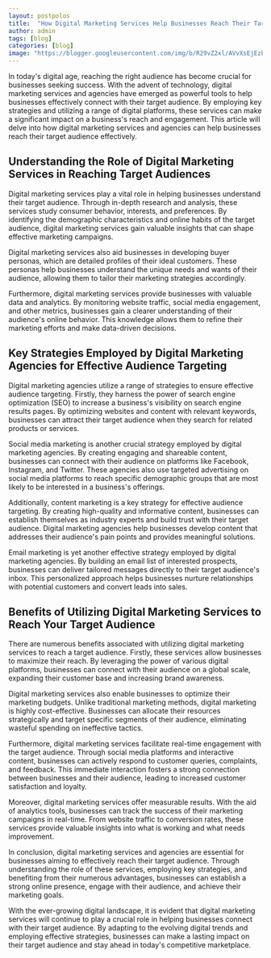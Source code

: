 ```yaml
---
layout: postpolos
title:  "How Digital Marketing Services Help Businesses Reach Their Target Audience"
author: admin
tags: [blog]
categories: [blog]
image: "https://blogger.googleusercontent.com/img/b/R29vZ2xl/AVvXsEjEzbyiOMgzV2Crk5YxpVWyIvffXSb_BtyOhsSDTiqVICgHznbs_iFAewUGqZvlRLOVUDrwrgYX6jZS6CfGlDpCdGZbdYdHfikJT0YKrk1WE5NQDu1WJFi4eLbDptw5Y36C3qIjdytPf9iOZRS2N8Q5Xj07RK1fpeQSwALFjIm71bSohN-Snjf-1bWhhnZC/s1600/20240326_181025.jpg"
---
```



<p>In today's digital age, reaching the right audience has become crucial for businesses seeking success. With the advent of technology, digital marketing services and agencies have emerged as powerful tools to help businesses effectively connect with their target audience. By employing key strategies and utilizing a range of digital platforms, these services can make a significant impact on a business's reach and engagement. This article will delve into how digital marketing services and agencies can help businesses reach their target audience effectively.</p>
<h2>Understanding the Role of Digital Marketing Services in Reaching Target Audiences</h2>
<p>Digital marketing services play a vital role in helping businesses understand their target audience. Through in-depth research and analysis, these services study consumer behavior, interests, and preferences. By identifying the demographic characteristics and online habits of the target audience, digital marketing services gain valuable insights that can shape effective marketing campaigns.</p>
<p>Digital marketing services also aid businesses in developing buyer personas, which are detailed profiles of their ideal customers. These personas help businesses understand the unique needs and wants of their audience, allowing them to tailor their marketing strategies accordingly.</p>
<p>Furthermore, digital marketing services provide businesses with valuable data and analytics. By monitoring website traffic, social media engagement, and other metrics, businesses gain a clearer understanding of their audience's online behavior. This knowledge allows them to refine their marketing efforts and make data-driven decisions.</p>
<h2>Key Strategies Employed by Digital Marketing Agencies for Effective Audience Targeting</h2>
<p>Digital marketing agencies utilize a range of strategies to ensure effective audience targeting. Firstly, they harness the power of search engine optimization (SEO) to increase a business's visibility on search engine results pages. By optimizing websites and content with relevant keywords, businesses can attract their target audience when they search for related products or services.</p>
<p>Social media marketing is another crucial strategy employed by digital marketing agencies. By creating engaging and shareable content, businesses can connect with their audience on platforms like Facebook, Instagram, and Twitter. These agencies also use targeted advertising on social media platforms to reach specific demographic groups that are most likely to be interested in a business's offerings.</p>
<p>Additionally, content marketing is a key strategy for effective audience targeting. By creating high-quality and informative content, businesses can establish themselves as industry experts and build trust with their target audience. Digital marketing agencies help businesses develop content that addresses their audience's pain points and provides meaningful solutions.</p>
<p>Email marketing is yet another effective strategy employed by digital marketing agencies. By building an email list of interested prospects, businesses can deliver tailored messages directly to their target audience's inbox. This personalized approach helps businesses nurture relationships with potential customers and convert leads into sales.</p>
<h2>Benefits of Utilizing Digital Marketing Services to Reach Your Target Audience</h2>
<p>There are numerous benefits associated with utilizing digital marketing services to reach a target audience. Firstly, these services allow businesses to maximize their reach. By leveraging the power of various digital platforms, businesses can connect with their audience on a global scale, expanding their customer base and increasing brand awareness.</p>
<p>Digital marketing services also enable businesses to optimize their marketing budgets. Unlike traditional marketing methods, digital marketing is highly cost-effective. Businesses can allocate their resources strategically and target specific segments of their audience, eliminating wasteful spending on ineffective tactics.</p>
<p>Furthermore, digital marketing services facilitate real-time engagement with the target audience. Through social media platforms and interactive content, businesses can actively respond to customer queries, complaints, and feedback. This immediate interaction fosters a strong connection between businesses and their audience, leading to increased customer satisfaction and loyalty.</p>
<p>Moreover, digital marketing services offer measurable results. With the aid of analytics tools, businesses can track the success of their marketing campaigns in real-time. From website traffic to conversion rates, these services provide valuable insights into what is working and what needs improvement.</p>
<p>In conclusion, digital marketing services and agencies are essential for businesses aiming to effectively reach their target audience. Through understanding the role of these services, employing key strategies, and benefiting from their numerous advantages, businesses can establish a strong online presence, engage with their audience, and achieve their marketing goals.</p>
<p>With the ever-growing digital landscape, it is evident that digital marketing services will continue to play a crucial role in helping businesses connect with their target audience. By adapting to the evolving digital trends and employing effective strategies, businesses can make a lasting impact on their target audience and stay ahead in today's competitive marketplace.</p>



